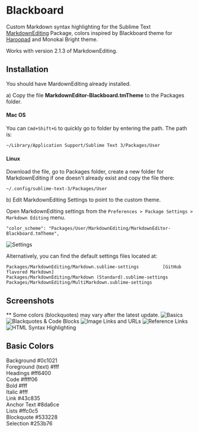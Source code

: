 # Blackboard

Custom Markdown syntax highlighting for the Sublime Text [MarkdownEditing](https://github.com/SublimeText-Markdown/MarkdownEditing) Package, colors inspired by Blackboard theme for [Haroopad](http://pad.haroopress.com/) and Monokai Bright theme.

Works with version 2.1.3 of MarkdownEditing.

Installation
---
You should have MardownEditing already installed.

a) Copy the file **MarkdownEditor-Blackboard.tmTheme** to the Packages folder. 

#### Mac OS
You can `Cmd+Shift+G` to quickly go to folder by entering the path. The path is:
    
    ~/Library/Application Support/Sublime Text 3/Packages/User

#### Linux
Download the file, go to Packages folder, create a new folder for MarkdownEditing if one doesn't already exist and copy the file there: 

    ~/.config/sublime-text-3/Packages/User    

b) Edit MarkdownEditing Settings to point to the custom theme.

Open MarkdownEditing settings from the `Preferences > Package Settings > Markdown Editing` menu.

    "color_scheme": "Packages/User/MarkdownEditing/MarkdownEditor-Blackboard.tmTheme",  

![Settings](https://github.com/aamnah/MarkdownEditing-BlackboardTheme/blob/master/screenshots/settings.png)

Alternatively, you can find the default settings files located at:

    Packages/MarkdownEditing/Markdown.sublime-settings         [GitHub flavored Markdown]
    Packages/MarkdownEditing/Markdown (Standard).sublime-settings
    Packages/MarkdownEditing/MultiMarkdown.sublime-settings
    
Screenshots
---
** Some colors (blockquotes) may vary after the latest update.
![Basics](https://github.com/aamnah/MarkdownEditing-BlackboardTheme/blob/master/screenshots/basics.png)
![Blackquotes & Code Blocks](https://github.com/aamnah/MarkdownEditing-BlackboardTheme/blob/master/screenshots/code-blocks.png)
![Image Links and URLs](https://github.com/aamnah/MarkdownEditing-BlackboardTheme/blob/master/screenshots/images-urls.png)
![Reference Links](https://github.com/aamnah/MarkdownEditing-BlackboardTheme/blob/master/screenshots/reference-links.png)
![HTML Syntax Highlighting](https://github.com/aamnah/MarkdownEditing-BlackboardTheme/blob/master/screenshots/html-js.png)

Basic Colors
---
Background #0c1021    
Foreground (text) #fff  
Headings #ff6400  
Code #ffff06  
Bold #fff  
Italic #fff  
Link #43c835  
Anchor Text #8da6ce  
Lists #ffc0c5  
Blockquote #533228  
Selection #253b76  
